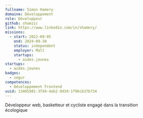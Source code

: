 ```yaml
---
fullname: Simon Hamery
domaine: Développement
role: Développeur
github: shamzic
link: https://www.linkedin.com/in/shamery/
missions:
  - start: 2022-09-05
    end: 2024-09-30
    status: independent
    employer: Malt
    startups:
      - aides.jeunes
startups:
  - aides.jeunes
badges:
  - segur
competences:
  - Développement Frontend
uuid: 13405981-3fd4-4ab2-9d3d-1f96cb37b734
---
```

Développeur web, basketteur et cycliste engagé dans la transition écologique